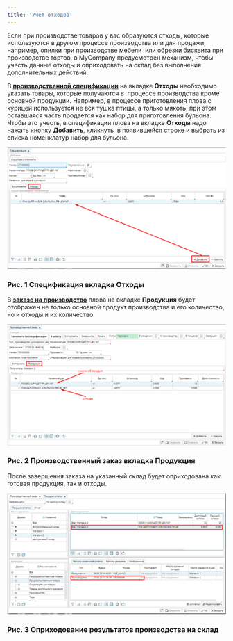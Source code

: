```yaml
---
title: 'Учет отходов'
---
```


Если при производстве товаров у вас образуются отходы, которые используются в другом процессе производства или для продажи, например, опилки при производстве мебели  или обрезки бисквита при производстве тортов, в MyCompany предусмотрен механизм, чтобы учесть данные отходы и оприходовать на склад без выполнения дополнительных действий. 

В [**производственной спецификации**](Bills_of_Materials.md) на вкладке **Отходы** необходимо указать товары, которые получаются в  процессе производства кроме основной продукции. Например, в процессе приготовления плова с курицей используется не вся тушка птицы, а только мякоть, при этом оставшаяся часть продается как набор для приготовления бульона. Чтобы это учесть, в спецификации плова на вкладке **Отходы** надо нажать кнопку **Добавить**, кликнуть  в появившейся строке и выбрать из списка номенклатур набор для бульона.

![](attachments/1802321/1802386.png)

### Рис. 1 Спецификация вкладка Отходы

  

В **[заказе на производство](Manufacturing_order.md)** плова на вкладке **Продукция** будет отображен не только основной продукт производства и его количество, но и отходы и их количество.

![](attachments/1802321/1802387.png)

### Рис. 2 Производственный заказ вкладка Продукция

  

После завершения заказа на указанный склад будет оприходована как готовая продукция, так и отходы.

![](attachments/1802321/1802388.png)

### Рис. 3 Оприходование результатов производства на склад

  

  


